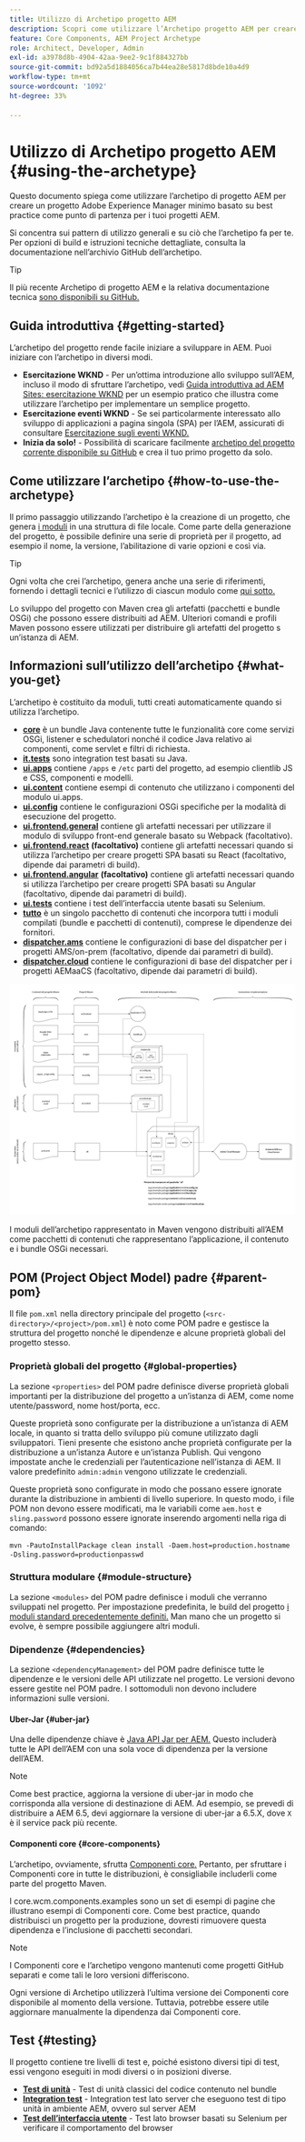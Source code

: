 ```yaml
---
title: Utilizzo di Archetipo progetto AEM
description: Scopri come utilizzare l’Archetipo progetto AEM per creare un progetto Adobe Experience Manager minimo basato su best practice come punto di partenza per i tuoi progetti AEM.
feature: Core Components, AEM Project Archetype
role: Architect, Developer, Admin
exl-id: a3978d8b-4904-42aa-9ee2-9c1f884327bb
source-git-commit: bd92a5d1884056ca7b44ea28e5817d8bde10a4d9
workflow-type: tm+mt
source-wordcount: '1092'
ht-degree: 33%

---
```



# Utilizzo di Archetipo progetto AEM {#using-the-archetype}

Questo documento spiega come utilizzare l’archetipo di progetto AEM per creare un progetto Adobe Experience Manager minimo basato su best practice come punto di partenza per i tuoi progetti AEM.

Si concentra sui pattern di utilizzo generali e su ciò che l’archetipo fa per te. Per opzioni di build e istruzioni tecniche dettagliate, consulta la documentazione nell’archivio GitHub dell’archetipo.

>[!TIP]
>
>Il più recente Archetipo di progetto AEM e la relativa documentazione tecnica [sono disponibili su GitHub.](https://github.com/adobe/aem-project-archetype)

## Guida introduttiva {#getting-started}

L’archetipo del progetto rende facile iniziare a sviluppare in AEM. Puoi iniziare con l’archetipo in diversi modi.

* **Esercitazione WKND** - Per un’ottima introduzione allo sviluppo sull’AEM, incluso il modo di sfruttare l’archetipo, vedi [Guida introduttiva ad AEM Sites: esercitazione WKND](https://experienceleague.adobe.com/docs/experience-manager-learn/getting-started-wknd-tutorial-develop/overview.html?lang=it) per un esempio pratico che illustra come utilizzare l’archetipo per implementare un semplice progetto.
* **Esercitazione eventi WKND** - Se sei particolarmente interessato allo sviluppo di applicazioni a pagina singola (SPA) per l’AEM, assicurati di consultare [Esercitazione sugli eventi WKND.](https://experienceleague.adobe.com/docs/experience-manager-learn/sites/spa-editor/spa-editor-framework-feature-video-use.html?lang=it)
* **Inizia da solo!** - Possibilità di scaricare facilmente [archetipo del progetto corrente disponibile su GitHub](https://github.com/adobe/aem-project-archetype) e crea il tuo primo progetto da solo.

## Come utilizzare l’archetipo {#how-to-use-the-archetype}

Il primo passaggio utilizzando l’archetipo è la creazione di un progetto, che genera [i moduli](#what-you-get) in una struttura di file locale. Come parte della generazione del progetto, è possibile definire una serie di proprietà per il progetto, ad esempio il nome, la versione, l’abilitazione di varie opzioni e così via.

>[!TIP]
>
>Ogni volta che crei l’archetipo, genera anche una serie di riferimenti, fornendo i dettagli tecnici e l’utilizzo di ciascun modulo come [qui sotto.](#what-you-get)

Lo sviluppo del progetto con Maven crea gli artefatti (pacchetti e bundle OSGi) che possono essere distribuiti ad AEM. Ulteriori comandi e profili Maven possono essere utilizzati per distribuire gli artefatti del progetto s un’istanza di AEM.

## Informazioni sull’utilizzo dell’archetipo {#what-you-get}

L’archetipo è costituito da moduli, tutti creati automaticamente quando si utilizza l’archetipo.

* **[core](https://github.com/adobe/aem-project-archetype/tree/develop/src/main/archetype/core)** è un bundle Java contenente tutte le funzionalità core come servizi OSGi, listener e schedulatori nonché il codice Java relativo ai componenti, come servlet e filtri di richiesta.
* **[it.tests](https://github.com/adobe/aem-project-archetype/tree/develop/src/main/archetype/it.tests)** sono integration test basati su Java.
* **[ui.apps](https://github.com/adobe/aem-project-archetype/tree/develop/src/main/archetype/ui.apps)** contiene `/apps` e `/etc` parti del progetto, ad esempio clientlib JS e CSS, componenti e modelli.
* **[ui.content](https://github.com/adobe/aem-project-archetype/tree/develop/src/main/archetype/ui.content)** contiene esempi di contenuto che utilizzano i componenti del modulo ui.apps.
* **[ui.config](https://github.com/adobe/aem-project-archetype/tree/develop/src/main/archetype/ui.config)** contiene le configurazioni OSGi specifiche per la modalità di esecuzione del progetto.
* **[ui.frontend.general](https://github.com/adobe/aem-project-archetype/tree/develop/src/main/archetype/ui.frontend.general)** contiene gli artefatti necessari per utilizzare il modulo di sviluppo front-end generale basato su Webpack (facoltativo).
* **[ui.frontend.react](https://github.com/adobe/aem-project-archetype/tree/develop/src/main/archetype/ui.frontend.react)** **(facoltativo)** contiene gli artefatti necessari quando si utilizza l’archetipo per creare progetti SPA basati su React (facoltativo, dipende dai parametri di build).
* **[ui.frontend.angular](https://github.com/adobe/aem-project-archetype/tree/develop/src/main/archetype/ui.frontend.angular)** **(facoltativo)** contiene gli artefatti necessari quando si utilizza l’archetipo per creare progetti SPA basati su Angular (facoltativo, dipende dai parametri di build).
* **[ui.tests](https://github.com/adobe/aem-project-archetype/tree/develop/src/main/archetype/ui.tests)** contiene i test dell’interfaccia utente basati su Selenium.
* **[tutto](https://github.com/adobe/aem-project-archetype/tree/develop/src/main/archetype/all)** è un singolo pacchetto di contenuti che incorpora tutti i moduli compilati (bundle e pacchetti di contenuti), comprese le dipendenze dei fornitori.
* **[dispatcher.ams](https://github.com/adobe/aem-project-archetype/tree/develop/src/main/archetype/dispatcher.ams)** contiene le configurazioni di base del dispatcher per i progetti AMS/on-prem (facoltativo, dipende dai parametri di build).
* **[dispatcher.cloud](https://github.com/adobe/aem-project-archetype/tree/develop/src/main/archetype/dispatcher.cloud)** contiene le configurazioni di base del dispatcher per i progetti AEMaaCS (facoltativo, dipende dai parametri di build).

![Organizzazione del pacchetto di contenuti](/help/assets/content-package-organization.png)

I moduli dell’archetipo rappresentato in Maven vengono distribuiti all’AEM come pacchetti di contenuti che rappresentano l’applicazione, il contenuto e i bundle OSGi necessari.

## POM (Project Object Model) padre {#parent-pom}

Il file `pom.xml` nella directory principale del progetto (`<src-directory>/<project>/pom.xml`) è noto come POM padre e gestisce la struttura del progetto nonché le dipendenze e alcune proprietà globali del progetto stesso.

### Proprietà globali del progetto {#global-properties}

La sezione `<properties>` del POM padre definisce diverse proprietà globali importanti per la distribuzione del progetto a un’istanza di AEM, come nome utente/password, nome host/porta, ecc.

Queste proprietà sono configurate per la distribuzione a un’istanza di AEM locale, in quanto si tratta dello sviluppo più comune utilizzato dagli sviluppatori. Tieni presente che esistono anche proprietà configurate per la distribuzione a un’istanza Autore e un’istanza Publish. Qui vengono impostate anche le credenziali per l’autenticazione nell’istanza di AEM. Il valore predefinito `admin:admin` vengono utilizzate le credenziali.

Queste proprietà sono configurate in modo che possano essere ignorate durante la distribuzione in ambienti di livello superiore. In questo modo, i file POM non devono essere modificati, ma le variabili come `aem.host` e `sling.password` possono essere ignorate inserendo argomenti nella riga di comando:

```shell
mvn -PautoInstallPackage clean install -Daem.host=production.hostname -Dsling.password=productionpasswd
```

### Struttura modulare {#module-structure}

La sezione `<modules>` del POM padre definisce i moduli che verranno sviluppati nel progetto. Per impostazione predefinita, le build del progetto [i moduli standard precedentemente definiti.](#what-you-get) Man mano che un progetto si evolve, è sempre possibile aggiungere altri moduli.

### Dipendenze {#dependencies}

La sezione `<dependencyManagement>` del POM padre definisce tutte le dipendenze e le versioni delle API utilizzate nel progetto. Le versioni devono essere gestite nel POM padre. I sottomoduli non devono includere informazioni sulle versioni.

#### Uber-Jar {#uber-jar}

Una delle dipendenze chiave è [Java API Jar per AEM.](https://experienceleague.adobe.com/docs/experience-manager-cloud-service/implementing/developing/aem-as-a-cloud-service-sdk.html?lang=it) Questo includerà tutte le API dell’AEM con una sola voce di dipendenza per la versione dell’AEM.

>[!NOTE]
>
>Come best practice, aggiorna la versione di uber-jar in modo che corrisponda alla versione di destinazione di AEM. Ad esempio, se prevedi di distribuire a AEM 6.5, devi aggiornare la versione di uber-jar a 6.5.X, dove `X` è il service pack più recente.

#### Componenti core {#core-components}

L’archetipo, ovviamente, sfrutta [Componenti core.](/help/introduction.md) Pertanto, per sfruttare i Componenti core in tutte le distribuzioni, è consigliabile includerli come parte del progetto Maven.

I core.wcm.components.examples sono un set di esempi di pagine che illustrano esempi di Componenti core. Come best practice, quando distribuisci un progetto per la produzione, dovresti rimuovere questa dipendenza e l’inclusione di pacchetti secondari.

>[!NOTE]
>
>I Componenti core e l’archetipo vengono mantenuti come progetti GitHub separati e come tali le loro versioni differiscono.
>
>Ogni versione di Archetipo utilizzerà l’ultima versione dei Componenti core disponibile al momento della versione. Tuttavia, potrebbe essere utile aggiornare manualmente la dipendenza dai Componenti core.

## Test {#testing}

Il progetto contiene tre livelli di test e, poiché esistono diversi tipi di test, essi vengono eseguiti in modi diversi o in posizioni diverse.

* **[Test di unità](https://github.com/adobe/aem-project-archetype/tree/develop/src/main/archetype/core)** - Test di unità classici del codice contenuto nel bundle
* **[Integration test](https://github.com/adobe/aem-project-archetype/tree/develop/src/main/archetype/it.tests)** - Integration test lato server che eseguono test di tipo unità in ambiente AEM, ovvero sul server AEM
* **[Test dell’interfaccia utente](https://github.com/adobe/aem-project-archetype/tree/develop/src/main/archetype/ui.tests)** - Test lato browser basati su Selenium per verificare il comportamento del browser
